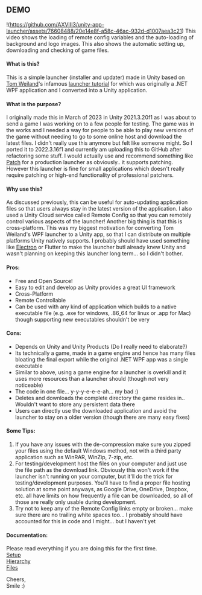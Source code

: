 ## DEMO
!(https://github.com/AXVIII3/unity-app-launcher/assets/76608488/20e14e8f-a58c-46ac-932d-d1007aea3c21)
This video shows the loading of remote config variables and the auto-loading of background and logo images. This also shows the automatic setting up, downloading and checking of game files.

#### What is this?
This is a simple launcher (installer and updater) made in Unity based on [Tom Weiland](https://www.youtube.com/@tomweiland)'s infamous [launcher tutorial](https://www.youtube.com/watch?v=JIjZQo03YdA) for which was originally a .NET WPF application and I converted into a Unity application.

#### What is the purpose?
I originally made this in March of 2023 in Unity 2021.3.20f1 as I was about to send a game I was working on to a few people for testing. The game was in the works and I needed a way for people to be able to play new versions of the game without needing to go to some online host and download the latest files. I didn't really use this anymore but felt like someone might. So I ported it to 2022.3.16f1 and currently am uploading this to GitHub after refactoring some stuff. I would actually use and recommend something like [Patch](https://patch.mhlab.tech/) for a production launcher as obviously.. it supports patching. However this launcher is fine for small applications which doesn't really require patching or high-end functionality of professional patchers.

#### Why use this?
As discussed previously, this can be useful for auto-updating application files so that users always stay in the latest version of the application. I also used a Unity Cloud service called Remote Config so that you can remotely control various aspects of the launcher! Another big thing is that this is cross-platform. This was my biggest motivation for converting Tom Weiland's WPF launcher to a Unity app, so that I can distribute on multiple platforms Unity natively supports. I probably should have used something like [Electron](https://www.electronjs.org/) or Flutter to make the launcher but[](https://flutter.dev/)I already knew Unity and wasn't planning on keeping this launcher long term... so I didn't bother.

#### Pros:
* Free and Open Source!
* Easy to edit and develop as Unity provides a great UI framework
* Cross-Platform
* Remote Controllable
* Can be used with any kind of application which builds to a native executable file (e.g. .exe for windows,  .86_64 for linux or .app for Mac) though supporting new executables shouldn't be very
  
#### Cons:
* Depends on Unity and Unity Products (Do I really need to elaborate?)
* Its technically a game, made in a game engine and hence has many files bloating the final export while the original .NET WPF app was a single executable
* Similar to above, using a game engine for a launcher is overkill and it uses more resources than a launcher should (though not very noticeable)
* The code in one file... y-y-y-e-e-e-ah... my bad :)
* Deletes and downloads the complete directory the game resides in.. Wouldn't want to store any persistent data there
* Users can directly use the downloaded application and avoid the launcher to stay on a older version (though there are many easy fixes)

#### Some Tips:
1. If you have any issues with the de-compression make sure you zipped your files using the default Windows method, not with a third party application such as WinRAR, WinZip, 7-zip, etc.
2. For testing/development host the files on your computer and just use the file path as the download link. Obviously this won't work if the launcher isn't running on your computer, but it'll do the trick for testing/development purposes. You'll have to find a proper file hosting solution at some point anyways, as Google Drive, OneDrive, Dropbox, etc. all have limits on how frequently a file can be downloaded, so all of those are really only usable during development.
3. Try not to keep any of the Remote Config links empty or broken... make sure there are no trailing white spaces too... I probably should have accounted for this in code and I might... but I haven't yet

#### Documentation:
Please read everything if you are doing this for the first time.<br>
[Setup](./Setup.md)<br>
[Hierarchy](Hierarchy.md)<br>
[Files](./Files.md)<br>
  
Cheers,<br>
Smile :)  
